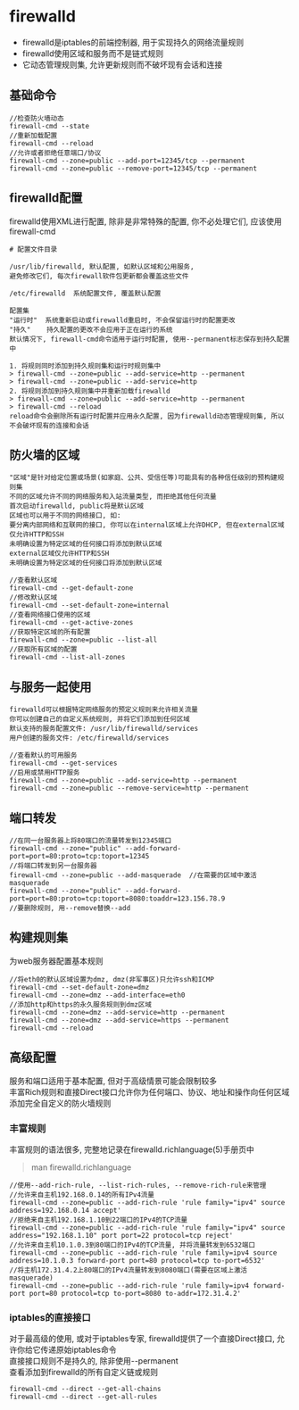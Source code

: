 # firewalld

+ firewalld是iptables的前端控制器, 用于实现持久的网络流量规则
+ firewalld使用区域和服务而不是链式规则
+ 它动态管理规则集, 允许更新规则而不破坏现有会话和连接

## 基础命令

```
//检查防火墙动态
firewall-cmd --state
//重新加载配置
firewall-cmd --reload
//允许或者拒绝任意端口/协议
firewall-cmd --zone=public --add-port=12345/tcp --permanent
firewall-cmd --zone=public --remove-port=12345/tcp --permanent
```

## firewalld配置

firewalld使用XML进行配置, 除非是非常特殊的配置, 你不必处理它们, 应该使用firewall-cmd

```
# 配置文件目录

/usr/lib/firewalld, 默认配置, 如默认区域和公用服务, 
避免修改它们, 每次firewall软件包更新都会覆盖这些文件

/etc/firewalld  系统配置文件, 覆盖默认配置

配置集
"运行时"  系统重新启动或firewalld重启时, 不会保留运行时的配置更改
"持久"    持久配置的更改不会应用于正在运行的系统
默认情况下, firewall-cmd命令适用于运行时配置, 使用--permanent标志保存到持久配置中

1. 将规则同时添加到持久规则集和运行时规则集中
> firewall-cmd --zone=public --add-service=http --permanent
> firewall-cmd --zone=public --add-service=http
2. 将规则添加到持久规则集中并重新加载firewalld
> firewall-cmd --zone=public --add-service=http --permanent
> firewall-cmd --reload
reload命令会删除所有运行时配置并应用永久配置, 因为firewalld动态管理规则集, 所以不会破坏现有的连接和会话
```

## 防火墙的区域

```
"区域"是针对给定位置或场景(如家庭、公共、受信任等)可能具有的各种信任级别的预构建规则集
不同的区域允许不同的网络服务和入站流量类型, 而拒绝其他任何流量
首次启动firewalld, public将是默认区域
区域也可以用于不同的网络接口, 如: 
要分离内部网络和互联网的接口, 你可以在internal区域上允许DHCP, 但在external区域仅允许HTTP和SSH
未明确设置为特定区域的任何接口将添加到默认区域
external区域仅允许HTTP和SSH
未明确设置为特定区域的任何接口将添加到默认区域
```

```
//查看默认区域
firewall-cmd --get-default-zone
//修改默认区域
firewall-cmd --set-default-zone=internal
//查看网络接口使用的区域
firewall-cmd --get-active-zones
//获取特定区域的所有配置
firewall-cmd --zone=public --list-all
//获取所有区域的配置
firewall-cmd --list-all-zones
```

## 与服务一起使用

```
firewalld可以根据特定网络服务的预定义规则来允许相关流量
你可以创建自己的自定义系统规则, 并将它们添加到任何区域
默认支持的服务配置文件: /usr/lib/firewalld/services
用户创建的服务文件: /etc/firewalld/services

//查看默认的可用服务
firewall-cmd --get-services
//启用或禁用HTTP服务
firewall-cmd --zone=public --add-service=http --permanent
firewall-cmd --zone=public --remove-service=http --permanent
```

## 端口转发

```
//在同一台服务器上将80端口的流量转发到12345端口
firewall-cmd --zone="public" --add-forward-port=port=80:proto=tcp:toport=12345
//将端口转发到另一台服务器
firewall-cmd --zone=public --add-masquerade  //在需要的区域中激活masquerade
firewall-cmd --zone="public" --add-forward-port=port=80:proto=tcp:toport=8080:toaddr=123.156.78.9
//要删除规则, 用--remove替换--add
```

## 构建规则集

为web服务器配置基本规则 <br/>

```
//将eth0的默认区域设置为dmz, dmz(非军事区)只允许ssh和ICMP
firewall-cmd --set-default-zone=dmz
firewall-cmd --zone=dmz --add-interface=eth0
//添加http和https的永久服务规则到dmz区域
firewall-cmd --zone=dmz --add-service=http --permanent
firewall-cmd --zone=dmz --add-service=https --permanent
firewall-cmd --reload
```

## 高级配置

服务和端口适用于基本配置, 但对于高级情景可能会限制较多 <br/>
丰富Rich规则和直接Direct接口允许你为任何端口、协议、地址和操作向任何区域 添加完全自定义的防火墙规则 <br/>

### 丰富规则

丰富规则的语法很多, 完整地记录在firewalld.richlanguage(5)手册页中 <br/>
> man firewalld.richlanguage <br/>
```
//使用--add-rich-rule, --list-rich-rules, --remove-rich-rule来管理
//允许来自主机192.168.0.14的所有IPv4流量
firewall-cmd --zone=public --add-rich-rule 'rule family="ipv4" source address=192.168.0.14 accept'
//拒绝来自主机192.168.1.10到22端口的IPv4的TCP流量
firewall-cmd --zone=public --add-rich-rule 'rule family="ipv4" source address="192.168.1.10" port port=22 protocol=tcp reject'
//允许来自主机10.1.0.3到80端口的IPv4的TCP流量, 并将流量转发到6532端口
firewall-cmd --zone=public --add-rich-rule 'rule family=ipv4 source address=10.1.0.3 forward-port port=80 protocol=tcp to-port=6532'
//将主机172.31.4.2上80端口的IPv4流量转发到8080端口(需要在区域上激活masquerade)
firewall-cmd --zone=public --add-rich-rule 'rule family=ipv4 forward-port port=80 protocol=tcp to-port=8080 to-addr=172.31.4.2'
```

### iptables的直接接口

对于最高级的使用, 或对于iptables专家, firewalld提供了一个直接Direct接口, 允许你给它传递原始iptables命令 <br/>
直接接口规则不是持久的, 除非使用--permanent <br/>
查看添加到firewalld的所有自定义链或规则 <br/>
```
firewall-cmd --direct --get-all-chains
firewall-cmd --direct --get-all-rules
```
